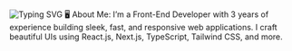 ![Typing SVG](https://readme-typing-svg.herokuapp.com/?lines=Hi+there+👋%3BWelcome+to+my+profile!&size=25&color=3cf200)
🖥️ About Me:
I’m a Front-End Developer with 3 years of experience building sleek, fast, and responsive web applications. 
I craft beautiful UIs using React.js, Next.js, TypeScript, Tailwind CSS, and more.


<!--
**Nabitha/Nabitha** is a ✨ _special_ ✨ repository because its `README.md` (this file) appears on your GitHub profile.

Here are some ideas to get you started:

- 🔭 I’m currently working on ...
- 🌱 I’m currently learning ...
- 👯 I’m looking to collaborate on ...
- 🤔 I’m looking for help with ...
- 💬 Ask me about ...
- 📫 How to reach me: ...
- 😄 Pronouns: ...
- ⚡ Fun fact: ...
-->
